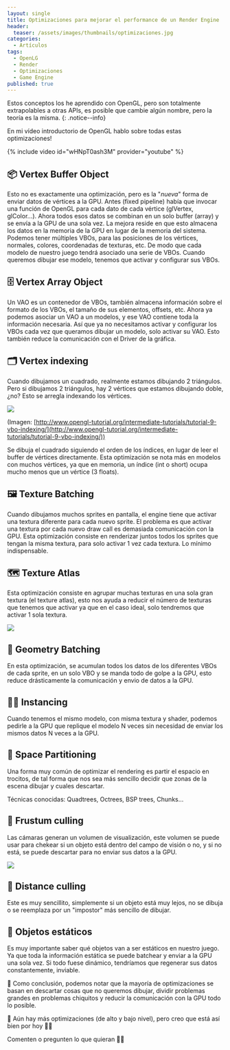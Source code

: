 ```yaml
---
layout: single
title: Optimizaciones para mejorar el performance de un Render Engine
header:
  teaser: /assets/images/thumbnails/optimizaciones.jpg
categories:
  - Artículos
tags:
  - OpenLG
  - Render
  - Optimizaciones
  - Game Engine
published: true
---
```


Estos conceptos los he aprendido con OpenGL, pero son totalmente extrapolables <!--more--> a otras APIs, es posible que cambie algún nombre, pero la teoría es la misma.
{: .notice--info}

En mi vídeo introductorio de OpenGL hablo sobre todas estas optimizaciones!

{% include video id="wHNpT0ash3M" provider="youtube" %}

## 📦 Vertex Buffer Object

Esto no es exactamente una optimización, pero es la "*nueva*" forma de enviar datos de vértices a la GPU. Antes (fixed pipeline) había que invocar una función de OpenGL para cada dato de cada vértice (glVertex, glColor...). Ahora todos esos datos se combinan en un solo buffer (array) y se envía a la GPU de una sola vez. La mejora reside en que esto almacena los datos en la memoria de la GPU en lugar de la memoria del sistema. Podemos tener múltiples VBOs, para las posiciones de los vértices, normales, colores, coordenadas de texturas, etc. De modo que cada modelo de nuestro juego tendrá asociado una serie de VBOs. Cuando queremos dibujar ese modelo, tenemos que activar y configurar sus VBOs.

## 🗄️ Vertex Array Object

Un VAO es un contenedor de VBOs, también almacena información sobre el formato de los VBOs, el tamaño de sus elementos, offsets, etc. Ahora ya podemos asociar un VAO a un modelos, y ese VAO contiene toda la información necesaria. Así que ya no necesitamos activar y configurar los VBOs cada vez que queramos dibujar un modelo, solo activar su VAO. Esto también reduce la comunicación con el Driver de la gráfica.

## 🗂️ Vertex indexing

Cuando dibujamos un cuadrado, realmente estamos dibujando 2 triángulos. Pero si dibujamos 2 triángulos, hay 2 vértices que estamos dibujando doble, ¿no? Esto se arregla indexando los vértices.

![](http://www.opengl-tutorial.org/assets/images/tuto-9-vbo-indexing/indexing1.png)

(Imagen: [http://www.opengl-tutorial.org/intermediate-tutorials/tutorial-9-vbo-indexing/](http://www.opengl-tutorial.org/intermediate-tutorials/tutorial-9-vbo-indexing/))

Se dibuja el cuadrado siguiendo el orden de los índices, en lugar de  leer el buffer de vértices directamente. Esta optimización se nota más en modelos con muchos vértices, ya que en memoria, un índice (int o short) ocupa mucho menos que un vértice (3 floats).

## 🖼️ Texture Batching

Cuando dibujamos muchos sprites en pantalla, el engine tiene que activar una textura diferente para cada nuevo sprite. El problema es que activar una textura por cada nuevo draw call es demasiada comunicación con la GPU. Esta optimización consiste en renderizar juntos todos los sprites que tengan la misma textura, para solo activar 1 vez cada textura. Lo mínimo indispensable.

## 🗺️ Texture Atlas

Esta optimización consiste en agrupar muchas texturas en una sola gran textura (el texture atlas), esto nos ayuda a reducir el número de texturas que tenemos que activar ya que en el caso ideal, solo tendremos que activar 1 sola textura.

![](https://i.stack.imgur.com/S9OtX.png)

## 🔺 Geometry Batching

En esta optimización, se acumulan todos los datos de los diferentes VBOs de cada sprite, en un solo VBO y se manda todo de golpe a la GPU, esto reduce drásticamente la comunicación y envio de datos a la GPU.

## 🐀🐀 Instancing

Cuando tenemos el mismo modelo, con misma textura y shader, podemos pedirle a la GPU que replique el modelo N veces sin necesidad de enviar los mismos datos N veces a la GPU.

## 🌳 Space Partitioning

Una forma muy común de optimizar el rendering es partir el espacio en trocitos, de tal forma que nos sea más sencillo decidir que zonas de la escena dibujar y cuales descartar.

Técnicas conocidas: Quadtrees, Octrees, BSP trees, Chunks...

## 🎥 Frustum culling

Las cámaras generan un volumen de visualización, este volumen se puede usar para chekear si un objeto está dentro del campo de visión o no, y si no está, se puede descartar para no enviar sus datos a la GPU.

![](https://learnopengl.com/img/guest/2021/Frustum_culling/VisualCameraFrustum.png)

## 📏 Distance culling

Este es muy sencillito, simplemente si un objeto está muy lejos, no se dibuja o se reemplaza por un "impostor" más sencillo de dibujar.

## 🚽 Objetos estáticos

Es muy importante saber qué objetos van a ser estáticos en nuestro juego. Ya que toda la información estática se puede batchear y enviar a la GPU una sola vez. Si todo fuese dinámico, tendríamos que regenerar sus datos constantemente, inviable.

📗 Como conclusión, podemos notar que la mayoría de optimizaciones se basan en descartar cosas que no queremos dibujar, dividir problemas grandes en problemas chiquitos y reducir la comunicación con la GPU todo lo posible.

💬 Aún hay más optimizaciones (de alto y bajo nivel), pero creo que está así bien por hoy 😵‍💫

Comenten o pregunten lo que quieran 🐸💚